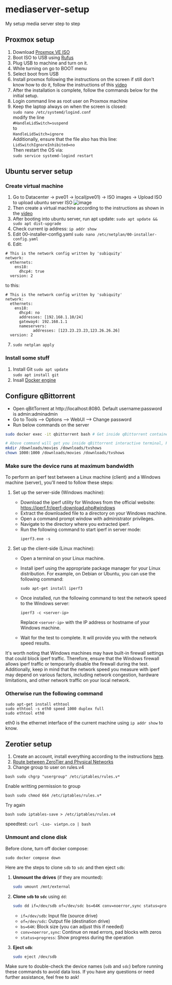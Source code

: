 # mediaserver-setup
My setup media server step to step

## Proxmox setup
1. Download [Proxmox VE ISO](https://www.proxmox.com/en/downloads)
2. Boot ISO to USB using [Rufus](https://rufus.ie/en/) 
3. Plug USB to machine and turn on it.
4. While turning on go to BOOT menu
5. Select boot from USB
6. Install proxmox following the instructions on the screen if still don't know how to do it, follow the instructions of this [video](https://youtu.be/u8E3-Zy9NvI)
7. After the installation is complete, follow the commands below for the initial setup.
8. Login command line as root user on Proxmox machine
9. Keep the laptop always on when the screen is closed: \
`sudo nano /etc/systemd/logind.conf`\
modify the line\
`#HandleLidSwitch=suspend`\
to\
`HandleLidSwitch=ignore`\
Additionally, ensure that the file also has this line:\
`LidSwitchIgnoreInhibited=no`\
Then restart the OS via:\
`sudo service systemd-logind restart`
## Ubuntu server setup
### Create virtual machine
1. Go to Datacenter -> pve01 -> local(pve01) -> ISO images -> Upload ISO to upload ubuntu server ISO
![image](https://github.com/Daocuong-main/mediaserver-setup/assets/47266136/fa2d6237-ebbd-464e-9a24-bd7cad28f764)
2. Then create a virtual machine according to the instructions as shown in the [video](https://youtu.be/xBUnV2rQ7do)
3. After booting into ubuntu server, run apt update: `sudo apt update && sudo apt dist-upgrade`
4. Check current ip address: `ip addr show`
5. Edit 00-installer-config.yaml `sudo nano /etc/netplan/00-installer-config.yaml`
6. Edit:
```
# This is the network config written by 'subiquity'
network:
  ethernets:
    ens18:
      dhcp4: true
  version: 2                                                                                                      
```
to this:
```
# This is the network config written by 'subiquity'
network:
  ethernets:
    ens18:
      dhcp4: no
      addresses: [192.168.1.10/24]
      gateway4: 192.168.1.1
      nameservers:
            addresses: [123.23.23.23,123.26.26.26]
  version: 2
```
7. `sudo netplan apply`
### Install some stuff
1. Install Git
`sudo apt update` \
`sudo apt install git`
2. Insall [Docker engine](https://docs.docker.com/engine/install/ubuntu/)
## Configure qBittorrent

- Open qBitTorrent at http://localhost:8080. Default username:password is admin:adminadmin
- Go to Tools --> Options --> WebUI --> Change password
- Run below commands on the server

```bash
sudo docker exec -it qbittorrent bash # Get inside qBittorrent container

# Above command will get you inside qBittorrent interactive terminal, Run below command in qbt terminal
mkdir /downloads/movies /downloads/tvshows
chown 1000:1000 /downloads/movies /downloads/tvshows
```

### Make sure the device runs at maximum bandwidth
To perform an iperf test between a Linux machine (client) and a Windows machine (server), you'll need to follow these steps:

1. Set up the server-side (Windows machine):
   - Download the iperf utility for Windows from the official website: https://iperf.fr/iperf-download.php#windows
   - Extract the downloaded file to a directory on your Windows machine.
   - Open a command prompt window with administrator privileges.
   - Navigate to the directory where you extracted iperf.
   - Run the following command to start iperf in server mode:
     ```
     iperf3.exe -s
     ```

2. Set up the client-side (Linux machine):
   - Open a terminal on your Linux machine.
   - Install iperf using the appropriate package manager for your Linux distribution. For example, on Debian or Ubuntu, you can use the following command:
     ```
     sudo apt-get install iperf3
     ```
   - Once installed, run the following command to test the network speed to the Windows server:
     ```
     iperf3 -c <server-ip>
     ```
     Replace `<server-ip>` with the IP address or hostname of your Windows machine.

   - Wait for the test to complete. It will provide you with the network speed results.

It's worth noting that Windows machines may have built-in firewall settings that could block iperf traffic. Therefore, ensure that the Windows firewall allows iperf traffic or temporarily disable the firewall during the test. Additionally, keep in mind that the network speed you measure with iperf may depend on various factors, including network congestion, hardware limitations, and other network traffic on your local network.
### Otherwise run the following command
```
sudo apt-get install ethtool
sudo ethtool -s eth0 speed 1000 duplex full
sudo ethtool eth0
```
eth0 is the ethernet interface of the current machine using `ip addr show` to know.
## Zerotier setup
1. Create an account, install everything according to the instructions [here](https://docs.zerotier.com/getting-started/getting-started).
2. [Route between ZeroTier and Physical Networks](https://zerotier.atlassian.net/wiki/spaces/SD/pages/224395274/Route+between+ZeroTier+and+Physical+Networks)
3. Change group to user on rules.v4 
  ```
  bash sudo chgrp "usergroup" /etc/iptables/rules.v*
  ```
Enable writting permission to group 
  ```
  bash sudo chmod 664 /etc/iptables/rules.v*
  ```
Try again 
  ```
  bash sudo iptables-save > /etc/iptables/rules.v4
  ```
speedtest: ```curl -Lso- vietpn.co | bash```

### Unmount and clone disk
Before clone, turn off docker compose:

```sudo docker compose down```

Here are the steps to clone `sdb` to `sdc` and then eject `sdb`:

1. **Unmount the drives** (if they are mounted):
    ```bash
    sudo umount /mnt/external
    ```

2. **Clone `sdb` to `sdc`** using `dd`:
    ```bash
    sudo dd if=/dev/sdb of=/dev/sdc bs=64K conv=noerror,sync status=progress
    ```

    - `if=/dev/sdb`: Input file (source drive)
    - `of=/dev/sdc`: Output file (destination drive)
    - `bs=64K`: Block size (you can adjust this if needed)
    - `conv=noerror,sync`: Continue on read errors, pad blocks with zeros
    - `status=progress`: Show progress during the operation

3. **Eject `sdb`**:
    ```bash
    sudo eject /dev/sdb
    ```

Make sure to double-check the device names (`sdb` and `sdc`) before running these commands to avoid data loss. If you have any questions or need further assistance, feel free to ask!
